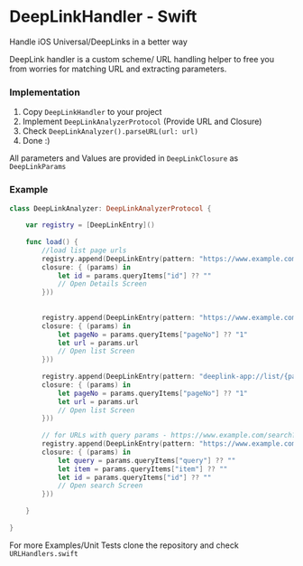 # DeepLinkHandler - Swift
Handle iOS Universal/DeepLinks in a better way

DeepLink handler is a custom scheme/ URL handling helper to free you from worries for matching URL and extracting parameters. 

### Implementation 

1. Copy `DeepLinkHandler` to your project
2. Implement `DeepLinkAnalyzerProtocol` (Provide URL and Closure)
3. Check `DeepLinkAnalyzer().parseURL(url: url)`
4. Done :)

All parameters and Values are provided in `DeepLinkClosure` as `DeepLinkParams`

### Example
```swift
class DeepLinkAnalyzer: DeepLinkAnalyzerProtocol {
    
    var registry = [DeepLinkEntry]()
    
    func load() {
        //load list page urls
        registry.append(DeepLinkEntry(pattern: "https://www.example.com/details/{id}",
        closure: { (params) in
            let id = params.queryItems["id"] ?? ""
            // Open Details Screen
        }))
        
        
        registry.append(DeepLinkEntry(pattern: "https://www.example.com/list/page/{pageNo}",
        closure: { (params) in
            let pageNo = params.queryItems["pageNo"] ?? "1"
            let url = params.url
            // Open list Screen
        }))
        
        registry.append(DeepLinkEntry(pattern: "deeplink-app://list/{pageNo}",
        closure: { (params) in
            let pageNo = params.queryItems["pageNo"] ?? "1"
            let url = params.url
            // Open list Screen
        }))
        
        // for URLs with query params - https://www.example.com/search?query=test&item=save&id=23456
        registry.append(DeepLinkEntry(pattern: "https://www.example.com/search",
        closure: { (params) in
            let query = params.queryItems["query"] ?? ""
            let item = params.queryItems["item"] ?? ""
            let id = params.queryItems["id"] ?? ""
            // Open search Screen
        }))
        
    }
    
}
```
For more Examples/Unit Tests clone the repository and check `URLHandlers.swift` 
